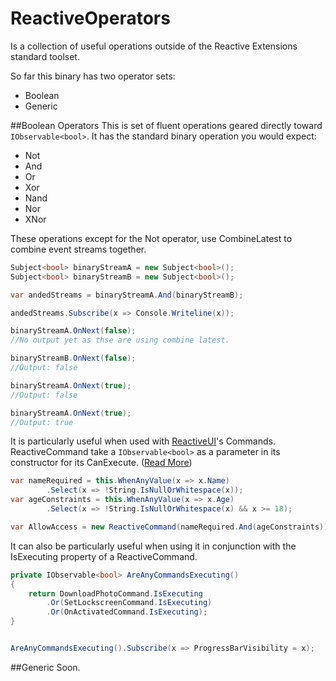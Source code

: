 # ReactiveOperators

Is a collection of useful operations outside of the Reactive Extensions standard toolset.

So far this binary has two operator sets:

- Boolean
- Generic

##Boolean Operators
This is set of fluent operations geared directly toward ```IObservable<bool>```. It has the standard binary operation you would expect:
- Not
- And
- Or
- Xor
- Nand
- Nor
- XNor

These operations except for the Not operator, use CombineLatest to combine event streams together.

```cs
Subject<bool> binaryStreamA = new Subject<bool>();
Subject<bool> binaryStreamB = new Subject<bool>();

var andedStreams = binaryStreamA.And(binaryStreamB);

andedStreams.Subscribe(x => Console.Writeline(x));

binaryStreamA.OnNext(false);
//No output yet as thse are using combine latest.

binaryStreamB.OnNext(false);
//Output: false

binaryStreamA.OnNext(true);
//Output: false

binaryStreamA.OnNext(true);
//Output: true
```


It is particularly useful when used with [ReactiveUI](http://www.reactiveui.net)'s Commands. ReactiveCommand take a ```IObservable<bool>``` as a parameter in its constructor for its CanExecute. ([Read More](https://github.com/reactiveui/ReactiveUI/blob/docs/docs/basics/reactive-command.md#canexecute-via-observable))

```cs
var nameRequired = this.WhenAnyValue(x => x.Name)
        .Select(x => !String.IsNullOrWhitespace(x));
var ageConstraints = this.WhenAnyValue(x => x.Age)
        .Select(x => !String.IsNullOrWhitespace(x) && x >= 18);

var AllowAccess = new ReactiveCommand(nameRequired.And(ageConstraints));
```

It can also be particularly useful when using it in conjunction with the IsExecuting property of a ReactiveCommand.

```cs
private IObservable<bool> AreAnyCommandsExecuting()
{
    return DownloadPhotoCommand.IsExecuting
        .Or(SetLockscreenCommand.IsExecuting)
        .Or(OnActivatedCommand.IsExecuting);
}


AreAnyCommandsExecuting().Subscribe(x => ProgressBarVisibility = x);


```

##Generic
Soon.
